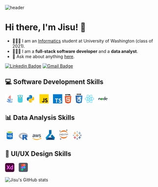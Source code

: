 ![header](https://capsule-render.vercel.app/api?type=waving&color=gradient&height=200&section=header&text=JisuKim&fontAlignY=40&fontSize=90&animation=twinkling)
# Hi there, I'm Jisu! 👋
- 👩🏻‍🎓 I am an [Informatics](https://ischool.uw.edu) student at University of Washington (class of 2021).
- 👩🏻‍💻 I am a **full-stack software developer** and a **data analyst**.
- 💬 Ask me about anything [here](https://github.com/anie0521/anie0521/issues).

[![Linkedin Badge](https://img.shields.io/badge/-LinkedIn-blue?style=flat-square&logo=Linkedin&logoColor=white&link=https://www.linkedin.com/in/kimjs0521/)](https://www.linkedin.com/in/kimjs0521/) [![Gmail Badge](https://img.shields.io/badge/Gmail-d14836?style=flat-square&logo=Gmail&logoColor=white&link=mailto:anie0521@gmail.com)](mailto:anie0521@gmail.com)

<!--
**anie0521/anie0521** is a ✨ _special_ ✨ repository because its `README.md` (this file) appears on your GitHub profile.

Here are some ideas to get you started:

- 🔭 I’m currently working on ...
- 🌱 I’m currently learning ...
- 👯 I’m looking to collaborate on ...
- 🤔 I’m looking for help with ...
- 💬 Ask me about ...
- 📫 How to reach me: ...
- 😄 Pronouns: ...
- ⚡ Fun fact: ...
-->

## 💻 Software Development Skills

<img src="img/icons8-java_coffee_cup_logo.png" width="30"> <img src="img/icons8-golang.png" width="30"> <img src="img/icons8-python.png" width="30">&emsp;<img src="img/javascript_100.png" width="30">&emsp;<img src="img/typescript_100.png" width="30"> <img src="img/html5_100.png" width="30"> <img src="img/css3_100_1.png" width="32"> <img src="img/React_100_1.png" width="30">&emsp;<img src="img/icons8-nodejs.png" width="30">


## 📊 Data Analysis Skills

<img src="img/sql_100.png" width="30">&emsp;<img src="img/R_100.png" width="30">&emsp;<img src="img/aws_100.png" width="30">&emsp;<img src="img/azureml_100.png" width="30">&emsp;<img src="img/Jupyter_100.png" width="30">&emsp;<img src="img/tableau_100 _1.png" width="30">

## 🎨 UI/UX Design Skills

<img src="img/adobexd_100.png" width="30">&emsp;<img src="img/figma_100.png" width="30">


![Jisu's GitHub stats](https://github-readme-stats.vercel.app/api?username=anie0521&show_icons=true&theme=buefy)


